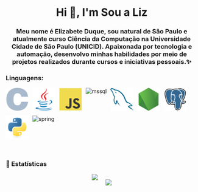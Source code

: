 <h1 align="center">Hi 👋, I'm Sou a Liz</h1>
<h3 align="center">Meu nome é Elizabete Duque, sou natural de São Paulo e atualmente curso Ciência da Computação na Universidade Cidade de São Paulo (UNICID). Apaixonada por tecnologia e automação, desenvolvo minhas habilidades por meio de projetos realizados durante cursos e iniciativas pessoais.✨</h3>

<p align="left">
</p>

<h3 align="left">Linguagens:</h3>
<p align="left" style="display: flex; gap: 10px; flex-wrap: wrap;">
  <a href="https://www.cprogramming.com/" target="_blank" rel="noreferrer" style="text-decoration: none;">
    <img src="https://raw.githubusercontent.com/devicons/devicon/master/icons/c/c-original.svg" alt="c" width="60" height="60"/>
  </a>
  <a href="https://www.java.com" target="_blank" rel="noreferrer" style="text-decoration: none;">
    <img src="https://raw.githubusercontent.com/devicons/devicon/master/icons/java/java-original.svg" alt="java" width="60" height="60"/>
  </a>
  <a href="https://developer.mozilla.org/en-US/docs/Web/JavaScript" target="_blank" rel="noreferrer" style="text-decoration: none;">
    <img src="https://raw.githubusercontent.com/devicons/devicon/master/icons/javascript/javascript-original.svg" alt="javascript" width="60" height="60"/>
  </a>
  <a href="https://www.microsoft.com/en-us/sql-server" target="_blank" rel="noreferrer" style="text-decoration: none;">
    <img src="https://www.svgrepo.com/show/303229/microsoft-sql-server-logo.svg" alt="mssql" width="60" height="60"/>
  </a>
  <a href="https://www.mysql.com/" target="_blank" rel="noreferrer" style="text-decoration: none;">
    <img src="https://raw.githubusercontent.com/devicons/devicon/master/icons/mysql/mysql-original.svg" alt="mysql" width="60" height="60"/>
  </a>
  <a href="https://nodejs.org" target="_blank" rel="noreferrer" style="text-decoration: none;">
    <img src="https://raw.githubusercontent.com/devicons/devicon/master/icons/nodejs/nodejs-original.svg" alt="nodejs" width="60" height="60"/>
  </a>
  <a href="https://www.postgresql.org" target="_blank" rel="noreferrer" style="text-decoration: none;">
    <img src="https://raw.githubusercontent.com/devicons/devicon/master/icons/postgresql/postgresql-original.svg" alt="postgresql" width="60" height="60"/>
  </a>
  <a href="https://www.python.org" target="_blank" rel="noreferrer" style="text-decoration: none;">
    <img src="https://raw.githubusercontent.com/devicons/devicon/master/icons/python/python-original.svg" alt="python" width="60" height="60"/>
  </a>
  <a href="https://spring.io/" target="_blank" rel="noreferrer" style="text-decoration: none;">
    <img src="https://www.vectorlogo.zone/logos/springio/springio-icon.svg" alt="spring" width="60" height="60"/>
  </a>
</p>

          

<br/>

### 👾 Estatísticas

<div style="display: flex; justify-content: center; gap: 20px; flex-wrap: wrap;">
  <img 
    height="200" 
    src="https://github-readme-stats.vercel.app/api?username=LizDuque04&show_icons=true&theme=merko&include_all_commits=true&locale=pt-br" 
  />
  
  <img 
    height="200" 
    src="https://github-readme-stats.vercel.app/api/top-langs/?username=LizDuque04&theme=merko&layout=compact&custom_title=Tecnologias&langs_count=9" 
  />
</div>
